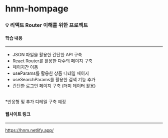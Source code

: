 # hnm-hompage

### 💡 리액트 Router 이해를 위한 프로젝트

#### 학습 내용
---
- JSON 파일을 활용한 간단한 API 구축
- React Router를 활용한 다수의 페이지 구축
- 페이지간 이동
- useParams를 활용한 상품 디테일 페이지 
- useSearchParams를 활용한 검색 기능 추가
- 간단한 로그인 페이지 구축 (더미 데이터 활용)  
<br/>
*반응형 및 추가 디테일 구축 예정

#### 웹사이트 링크
---
https://hnm.netlify.app/
